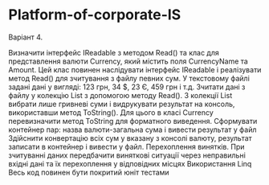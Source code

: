 # Platform-of-corporate-IS

Варіант 4.

Визначити інтерфейс IReadable з методом Read() та клас для представлення валюти Currency, який містить поля CurrencyName та Amount. Цей клас повинен наслідувати інтерфейс IReadable і реалізувати метод Read() для зчитування з файлу певних сум. У текстовому файлі задані дані у вигляді: 123 грн, 34 $, 23 Є, 459 грн і т.д. Зчитати дані з файлу у колекцію List з допомогою методу Read().
З колекції List вибрати лише гривневі суми і видрукувати результат на консоль, використавши метод ToString(). Для цього в класі Currency перевизначити метод ToString для форматного виведення.
Сформувати контейнер пар: назва валюти-загальна сума і вивести результат у файл
Здійснити конвертацію всіх сум у вказану з консолі валюту, результат записати в контейнер і вивести у файл.
Перехоплення винятків. При зчитуванні даних передбачити виняткові ситуації через неправильні вхідні дані та їх перехоплення у відповідних місцях
Використання Linq
Весь код повинен бути покритий юніт тестами
